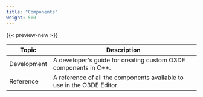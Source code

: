 ```yaml
---
title: "Components"
weight: 500
---
```


{{< preview-new >}}

| Topic | Description |
| - | - | 
| Development | A developer's guide for creating custom O3DE components in C++. | 
| Reference | A reference of all the components available to use in the O3DE Editor. | 